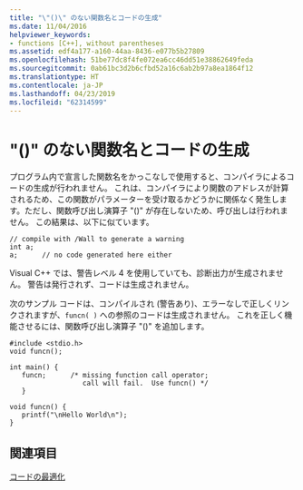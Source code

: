 ```yaml
---
title: "\"()\" のない関数名とコードの生成"
ms.date: 11/04/2016
helpviewer_keywords:
- functions [C++], without parentheses
ms.assetid: edf4a177-a160-44aa-8436-e077b5b27809
ms.openlocfilehash: 51be77dc8f4fe072ea6cc46dd51e38862649feda
ms.sourcegitcommit: 0ab61bc3d2b6cfbd52a16c6ab2b97a8ea1864f12
ms.translationtype: HT
ms.contentlocale: ja-JP
ms.lasthandoff: 04/23/2019
ms.locfileid: "62314599"
---
```

# <a name="using-function-name-without--produces-no-code"></a>"()" のない関数名とコードの生成

プログラム内で宣言した関数名をかっこなしで使用すると、コンパイラによるコードの生成が行われません。 これは、コンパイラにより関数のアドレスが計算されるため、この関数がパラメーターを受け取るかどうかに関係なく発生します。ただし、関数呼び出し演算子 "()" が存在しないため、呼び出しは行われません。 この結果は、以下に似ています。

```
// compile with /Wall to generate a warning
int a;
a;      // no code generated here either
```

Visual C++ では、警告レベル 4 を使用していても、診断出力が生成されません。 警告は発行されず、コードは生成されません。

次のサンプル コードは、コンパイルされ (警告あり)、エラーなしで正しくリンクされますが、`funcn( )` への参照のコードは生成されません。 これを正しく機能させるには、関数呼び出し演算子 "()" を追加します。

```
#include <stdio.h>
void funcn();

int main() {
   funcn;      /* missing function call operator;
                  call will fail.  Use funcn() */
   }

void funcn() {
   printf("\nHello World\n");
}
```

## <a name="see-also"></a>関連項目

[コードの最適化](optimizing-your-code.md)
